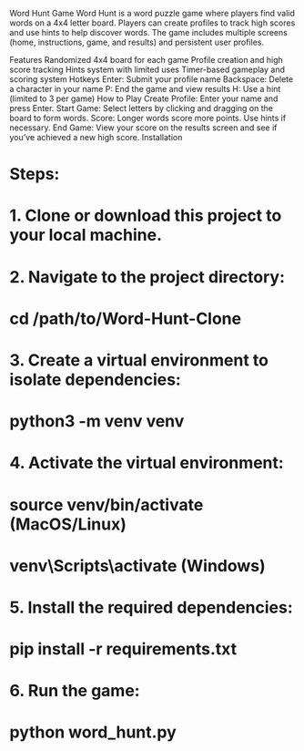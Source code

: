 Word Hunt Game
Word Hunt is a word puzzle game where players find valid words on a 4x4 letter board. Players can create profiles to track high scores and use hints to help discover words. The game includes multiple screens (home, instructions, game, and results) and persistent user profiles.

Features
Randomized 4x4 board for each game
Profile creation and high score tracking
Hints system with limited uses
Timer-based gameplay and scoring system
Hotkeys
Enter: Submit your profile name
Backspace: Delete a character in your name
P: End the game and view results
H: Use a hint (limited to 3 per game)
How to Play
Create Profile: Enter your name and press Enter.
Start Game: Select letters by clicking and dragging on the board to form words.
Score: Longer words score more points. Use hints if necessary.
End Game: View your score on the results screen and see if you’ve achieved a new high score.
Installation
# Steps:
#   1. Clone or download this project to your local machine.
#   2. Navigate to the project directory:
#        cd /path/to/Word-Hunt-Clone
#   3. Create a virtual environment to isolate dependencies:
#        python3 -m venv venv
#   4. Activate the virtual environment:
#        source venv/bin/activate  (MacOS/Linux)
#        venv\Scripts\activate     (Windows)
#   5. Install the required dependencies:
#        pip install -r requirements.txt
#   6. Run the game:
#        python word_hunt.py